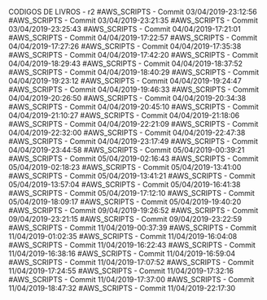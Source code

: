 CODIGOS DE LIVROS - r2
#AWS_SCRIPTS - Commit 03/04/2019-23:12:56
#AWS_SCRIPTS - Commit 03/04/2019-23:21:35
#AWS_SCRIPTS - Commit 03/04/2019-23:25:43
#AWS_SCRIPTS - Commit 04/04/2019-17:21:01
#AWS_SCRIPTS - Commit 04/04/2019-17:22:57
#AWS_SCRIPTS - Commit 04/04/2019-17:27:26
#AWS_SCRIPTS - Commit 04/04/2019-17:35:38
#AWS_SCRIPTS - Commit 04/04/2019-17:42:20
#AWS_SCRIPTS - Commit 04/04/2019-18:29:43
#AWS_SCRIPTS - Commit 04/04/2019-18:37:52
#AWS_SCRIPTS - Commit 04/04/2019-18:40:29
#AWS_SCRIPTS - Commit 04/04/2019-19:23:12
#AWS_SCRIPTS - Commit 04/04/2019-19:24:47
#AWS_SCRIPTS - Commit 04/04/2019-19:46:33
#AWS_SCRIPTS - Commit 04/04/2019-20:26:50
#AWS_SCRIPTS - Commit 04/04/2019-20:34:38
#AWS_SCRIPTS - Commit 04/04/2019-20:45:10
#AWS_SCRIPTS - Commit 04/04/2019-21:10:27
#AWS_SCRIPTS - Commit 04/04/2019-21:18:06
#AWS_SCRIPTS - Commit 04/04/2019-22:21:09
#AWS_SCRIPTS - Commit 04/04/2019-22:32:00
#AWS_SCRIPTS - Commit 04/04/2019-22:47:38
#AWS_SCRIPTS - Commit 04/04/2019-23:17:49
#AWS_SCRIPTS - Commit 04/04/2019-23:44:58
#AWS_SCRIPTS - Commit 05/04/2019-00:39:21
#AWS_SCRIPTS - Commit 05/04/2019-02:16:43
#AWS_SCRIPTS - Commit 05/04/2019-02:18:23
#AWS_SCRIPTS - Commit 05/04/2019-13:41:00
#AWS_SCRIPTS - Commit 05/04/2019-13:41:21
#AWS_SCRIPTS - Commit 05/04/2019-13:57:04
#AWS_SCRIPTS - Commit 05/04/2019-16:41:38
#AWS_SCRIPTS - Commit 05/04/2019-17:12:10
#AWS_SCRIPTS - Commit 05/04/2019-18:09:17
#AWS_SCRIPTS - Commit 05/04/2019-19:40:20
#AWS_SCRIPTS - Commit 09/04/2019-19:26:52
#AWS_SCRIPTS - Commit 09/04/2019-23:21:15
#AWS_SCRIPTS - Commit 09/04/2019-23:22:59
#AWS_SCRIPTS - Commit 11/04/2019-00:37:39
#AWS_SCRIPTS - Commit 11/04/2019-01:02:35
#AWS_SCRIPTS - Commit 11/04/2019-16:04:08
#AWS_SCRIPTS - Commit 11/04/2019-16:22:43
#AWS_SCRIPTS - Commit 11/04/2019-16:38:16
#AWS_SCRIPTS - Commit 11/04/2019-16:59:04
#AWS_SCRIPTS - Commit 11/04/2019-17:07:52
#AWS_SCRIPTS - Commit 11/04/2019-17:24:55
#AWS_SCRIPTS - Commit 11/04/2019-17:32:16
#AWS_SCRIPTS - Commit 11/04/2019-17:37:00
#AWS_SCRIPTS - Commit 11/04/2019-18:47:32
#AWS_SCRIPTS - Commit 11/04/2019-22:17:30
